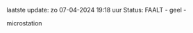 laatste update: 
zo 07-04-2024 19:18   uur 
Status: FAALT - geel - 
<div class="service Y">microstation</div>